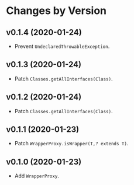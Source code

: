 # Changes by Version

## v0.1.4 (2020-01-24)
* Prevent `UndeclaredThrowableException`.

## v0.1.3 (2020-01-24)
* Patch `Classes.getAllInterfaces(Class)`.

## v0.1.2 (2020-01-24)
* Patch `Classes.getAllInterfaces(Class)`.

## v0.1.1 (2020-01-23)
* Patch `WrapperProxy.isWrapper(T,? extends T)`.

## v0.1.0 (2020-01-23)
* Add `WrapperProxy`.